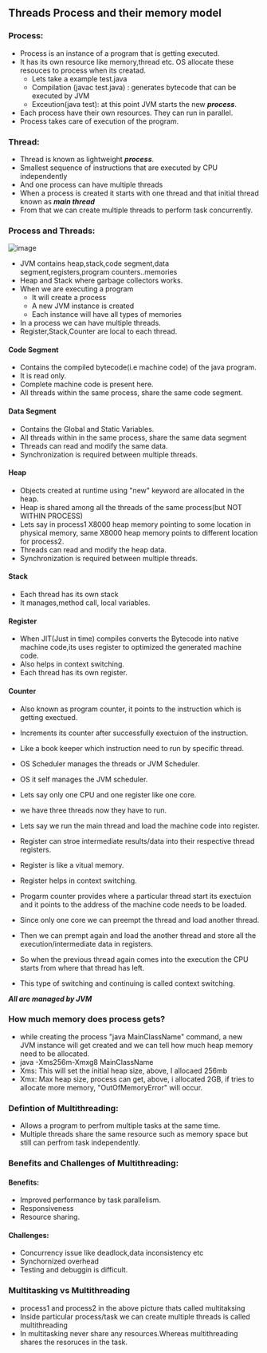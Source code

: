 
## Threads Process and their memory model

### Process:

- Process is an instance of a program that is getting executed.
- It has its own resource like memory,thread etc. OS allocate these resouces to process when its creatad.
  - Lets take a example test.java
  - Compilation (javac test.java) : generates bytecode that can be executed by JVM
  - Exceution(java test): at this point JVM starts the new ***process***.
- Each process have their own resources. They can run in parallel.
- Process takes care of execution of the program.
  
### Thread:

- Thread is known as lightweight ***process***.
- Smallest sequence of instructions that are executed by CPU independently
- And one process can have multiple threads
- When a process is created it starts with one thread and that initial thread known as ***main thread***
- From that we can create multiple threads to perform task concurrently.
   
### Process and Threads:

![image](https://github.com/karthikchalla7/JavaNotes/assets/76682351/2eb196d7-e874-46f9-b9e0-bf58941cf307)

- JVM contains heap,stack,code segment,data segment,registers,program counters..memories
- Heap and Stack where garbage collectors works.
- When we are executing a program
  - It will create a process
  - A new JVM instance is created
  - Each instance will have all types of memories
- In a process we can have multiple threads.
- Register,Stack,Counter are local to each thread.

#### Code Segment
- Contains the compiled bytecode(i.e machine code) of the java program.
- It is read only.
- Complete machine code is present here.
- All threads within the same process, share the same code segment.

#### Data Segment
- Contains the Global and Static Variables.
- All threads within in the same process, share the same data segment
- Threads can read and modify the same data.
- Synchronization is required between multiple threads.

#### Heap
- Objects created at runtime using "new" keyword  are allocated in the heap.
- Heap is shared among all the threads of the same process(but NOT WITHIN PROCESS)
- Lets say in process1 X8000 heap memory pointing to some location in physical memory, same X8000 heap memory points to different location for process2.
- Threads can read and modify the heap data.
- Synchronization is required between multiple threads.

#### Stack
- Each thread has its own stack
- It manages,method call, local variables.

#### Register
- When JIT(Just in time) compiles converts the Bytecode into native machine code,its uses register to optimized the generated machine code.
- Also helps in context switching.
- Each thread has its own register.

#### Counter
- Also known as program counter, it points to the instruction which is getting exectued.
- Increments its counter after successfully exectuion of the instruction.
- Like a book keeper which instruction need to run by specific thread.

- OS Scheduler manages the threads or JVM Scheduler.
- OS it self manages the JVM scheduler.
- Lets say only one CPU and one register like one core.
- we have three threads now they have to run.
- Lets say we run the main thread and load the machine code into register.
- Register can stroe intermediate results/data into their respective thread registers.
- Register is like a vitual memory.
- Register helps in context switching.
- Progarm counter provides where a particular thread start its exectuion and it points to the address of the machine code needs to be loaded.
- Since only one core we can preempt the thread and load another thread.
- Then we can prempt again and load the another thread and store all the execution/intermediate data in registers.
- So when the previous thread again comes into the execution the CPU starts from where that thread has left.
- This type of switching and continuing is called context switching.



***All are managed by JVM***

### How much memory does process gets?
- while creating the process "java MainClassName" command, a new JVM instance will get created and we can tell how much heap memory need to be allocated.
- java -Xms256m-Xmxg8 MainClassName
- Xms<size>: This will set the initial heap size, above, I allocaed 256mb
- Xmx<size>: Max heap size, process can get, above, i allocated 2GB, if tries to allocate more memory, "OutOfMemoryError" will occur.
  

### Defintion of Multithreading:
- Allows a program to perfrom multiple tasks at the same time.
- Multiple threads share the same resource such as memory space but still can perfrom task independently.

### Benefits and Challenges of Multithreading:
#### Benefits:
- Improved performance by task parallelism.
- Responsiveness
- Resource sharing.

#### Challenges:
- Concurrency issue like deadlock,data inconsistency etc
- Synchornized overhead
- Testing and debuggin is difficult.


### Multitasking vs Multithreading

- process1 and process2 in the above picture thats called multitaksing
- Inside particular process/task we can create multiple threads is called multithreading
- In multitasking never share any resources.Whereas multithreading shares the resoruces in the task.


